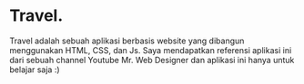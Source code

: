 # Travel.

Travel adalah sebuah aplikasi berbasis website yang dibangun menggunakan HTML, CSS, dan Js. Saya mendapatkan referensi aplikasi ini dari sebuah channel Youtube Mr. Web Designer dan aplikasi ini hanya untuk belajar saja :)
